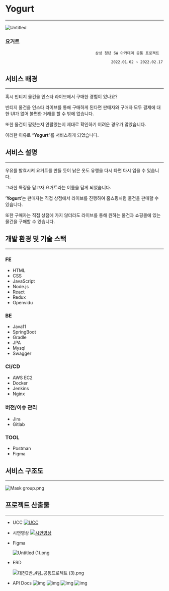 # Yogurt

---

![Untitled](https://drive.google.com/uc?export=view&id=10NnYSznPhdb2o-w65mAXMRsZQt-2mZFT)

### 요거트

                                            삼성 청년 SW 아카데미 공통 프로젝트

                                                   2022.01.02 ~ 2022.02.17             
                                                

## 서비스 배경

---

혹시 빈티지 물건을 인스타 라이브에서 구매한 경험이 있나요?

빈티지 물건을 인스타 라이브를 통해 구매하게 된다면 판매자와 구매자 모두 결제에 대한 UI가 없어 불편한 거래를 할 수 밖에 없습니다.

또한 물건이 팔렸는지 안팔렸는지 제대로 확인하기 어려운 경우가 많았습니다.

이러한 이유로 “**Yogurt**”를 서비스하게 되었습니다.

## 서비스 설명

---

우유를 발효시켜 요거트를 만들 듯이 낡은 옷도 유행을 다시 타면 다시 입을 수 있습니다.

그러한 특징을 담고자 요거트라는 이름을 담게 되었습니다.

‘**Yogurt**’는 판매자는 직접 상점에서 라이브를 진행하여 홈쇼핑처럼 물건을 판매할 수 있습니다.

또한 구매자는 직접 상점에 가지 않더라도 라이브를 통해 원하는 물건과 쇼핑몰에 있는 물건을 구매할 수 있습니다.

## 개발 환경 및 기술 스택

---

### FE

- HTML
- CSS
- JavaScript
- Node.js
- React
- Redux
- Openvidu

### BE

- Java11
- SpringBoot
- Gradle
- JPA
- Mysql
- Swagger

### CI/CD

- AWS EC2
- Docker
- Jenkins
- Nginx

### 버전/이슈 관리

- Jira
- Gitlab

### TOOL

- Postman
- Figma

## 서비스 구조도

---

![Mask group.png](https://drive.google.com/uc?export=view&id=1w3LBLmOWxpX-uv9vILwE8GO1wE9I4zO_)


## 프로젝트 산출물

---

- UCC
[![UCC](https://img.youtube.com/vi/8l9KzG_cTjI/0.jpg)](https://youtu.be/8l9KzG_cTjI)

- 시연영상
[![시연영상](https://img.youtube.com/vi/JyJoy9jd6KE/0.jpg)](https://youtu.be/JyJoy9jd6KE)  

- Figma
    
    ![Untitled (1).png](https://drive.google.com/uc?export=view&id=1q-Gc2e7n19akoPFTjb6QEpUuKUHfGkIy)
    
- ERD
    
    ![대전2반_4팀_공통프로젝트 (3).png](https://drive.google.com/uc?export=view&id=12Pv6pOlVgKthP5Oylt426FmfD0m_kfdc)
    
- API Docs
![img](https://drive.google.com/uc?export=view&id=1VVFaWFlulN6hAnJNP-sgz_s_3OjZqsfb)
![img](https://drive.google.com/uc?export=view&id=12M_7lj-iM_8bi3fNJxPF0iZzwtmy5ji3)
![img](https://drive.google.com/uc?export=view&id=1Rhu_YbIhWpUYix_FXThkzAk2GjfWyl9j)
![img](https://drive.google.com/uc?export=view&id=11_BDOMp8n_z0x2-4TMU3lE7GOmnMrOLm)